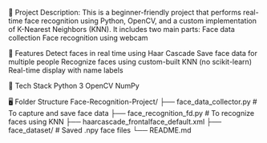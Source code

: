 📌 Project Description:
This is a beginner-friendly project that performs real-time face recognition using Python, OpenCV, and a custom implementation of K-Nearest Neighbors (KNN). It includes two main parts:
Face data collection
Face recognition using webcam

🚀 Features
Detect faces in real time using Haar Cascade
Save face data for multiple people
Recognize faces using custom-built KNN (no scikit-learn)
Real-time display with name labels

🧰 Tech Stack
Python 3
OpenCV
NumPy

🖥️ Folder Structure
Face-Recognition-Project/
├── face_data_collector.py         # To capture and save face data
├── face_recognition_fd.py         # To recognize faces using KNN
├── haarcascade_frontalface_default.xml
├── face_dataset/                  # Saved .npy face files
└── README.md



